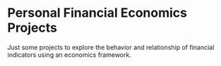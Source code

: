 # Personal Financial Economics Projects
Just some projects to explore the behavior and relationship of financial indicators using an economics framework.
